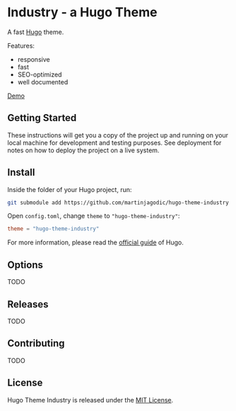 
# Industry - a Hugo Theme

A fast [Hugo](https://gohugo.io/) theme.

Features:
- responsive
- fast
- SEO-optimized
- well documented

[Demo](https://hugo-theme-industry.netlify.app/)

## Getting Started

These instructions will get you a copy of the project up and running on your local machine for development and testing purposes. See deployment for notes on how to deploy the project on a live system.

## Install

Inside the folder of your Hugo project, run:

```bash
git submodule add https://github.com/martinjagodic/hugo-theme-industry themes/industry
```

Open `config.toml`, change `theme` to `"hugo-theme-industry"`:

```toml
theme = "hugo-theme-industry"
```

For more information, please read the [official guide](https://gohugo.io/getting-started/quick-start/#step-3-add-a-theme) of Hugo.

## Options

TODO

## Releases

TODO

## Contributing

TODO

## License

Hugo Theme Industry is released under the [MIT License](LICENSE).
